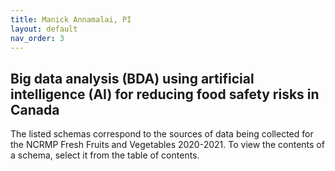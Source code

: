 ```yaml
---
title: Manick Annamalai, PI
layout: default
nav_order: 3
---
```


## Big data analysis (BDA) using artificial intelligence (AI) for reducing food safety risks in Canada

The listed schemas correspond to the sources of data being collected for the NCRMP Fresh Fruits and Vegetables 2020-2021. To view the contents of a schema, select it from the table of contents. 
